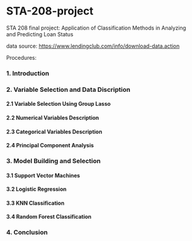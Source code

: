 # STA-208-project
STA 208 final project: Application of Classification Methods in Analyzing and Predicting Loan Status

data source: https://www.lendingclub.com/info/download-data.action

Procedures:

### 1. Introduction

### 2. Variable Selection and Data Discription

#### 2.1 Variable Selection Using Group Lasso

#### 2.2 Numerical Variables Description

#### 2.3 Categorical Variables Description

#### 2.4 Principal Component Analysis

### 3. Model Building and Selection

#### 3.1 Support Vector Machines

#### 3.2 Logistic Regression

#### 3.3 KNN Classification

#### 3.4 Random Forest Classification

### 4. Conclusion
